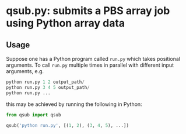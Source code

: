 # qsub.py: submits a PBS array job using Python array data


## Usage

Suppose one has a Python program called `run.py` which takes positional arguments.
To call `run.py` multiple times in parallel with different input arguments, e.g.
```python
python run.py 1 2 output_path/
python run.py 3 4 5 output_path/
python run.py ...
```
this may be achieved by running the following in Python:
```python
from qsub import qsub

qsub('python run.py', [(1, 2), (3, 4, 5), ...])

```
